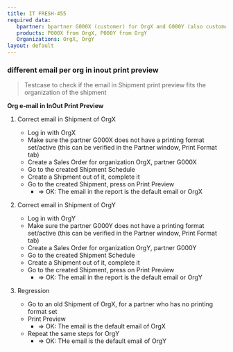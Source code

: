 ```yaml
---
title: IT FRESH-455
required data:
   bpartner: bpartner G000X (customer) for OrgX and G000Y (also customer) for OrgY
   products: P000X from OrgX, P000Y from OrgY
   Organizations: OrgX, OrgY 
layout: default
---
```


### different email per org in inout print preview
> Testcase to check if the email in Shipment print preview fits the organization of the shipment

**Org e-mail in InOut Print Preview**

1. Correct email in Shipment of OrgX
    * Log in with OrgX
    * Make sure the partner G000X does not have a printing format set/active (this can be verified in the Partner window, Print Format tab)
    * Create a Sales Order for organization OrgX, partner G000X
	* Go to the created Shipment Schedule
	* Create a Shipment out of it, complete it
	* Go to the created Shipment, press on Print Preview 
		* => OK: The email in the report is the default email or OrgX
	
2. Correct email in Shipment of OrgY
    * Log in with OrgY
    * Make sure the partner G000Y does not have a printing format set/active (this can be verified in the Partner window, Print Format tab)
    * Create a Sales Order for organization OrgY, partner G000Y
	* Go to the created Shipment Schedule
	* Create a Shipment out of it, complete it
	* Go to the created Shipment, press on Print Preview 
		* => OK: The email in the report is the default email or OrgY

3. Regression
    * Go to an old Shipment of OrgX, for a partner who has no printing format set
    * Print Preview
        * => OK: The email is the default email of OrgX
    * Repeat the same steps for OrgY
        * => OK: THe email is the default email of OrgY

